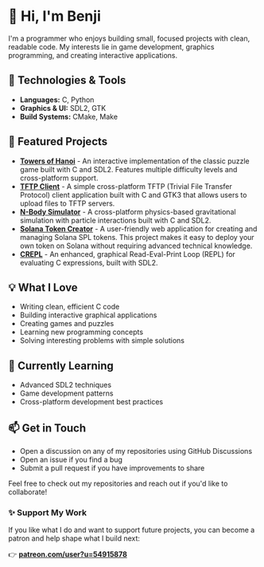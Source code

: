 # 👋 Hi, I'm Benji

I'm a programmer who enjoys building small, focused projects with clean, readable code. My interests lie in game development, graphics programming, and creating interactive applications.

## 🔧 Technologies & Tools
- **Languages:** C, Python
- **Graphics & UI:** SDL2, GTK
- **Build Systems:** CMake, Make

## 🚀 Featured Projects
- [**Towers of Hanoi**](https://github.com/datalore92/TowersOfHanoi) - An interactive implementation of the classic puzzle game built with C and SDL2. Features multiple difficulty levels and cross-platform support.
- [**TFTP Client**](https://github.com/datalore92/TFTP-Client) - A simple cross-platform TFTP (Trivial File Transfer Protocol) client application built with C and GTK3 that allows users to upload files to TFTP servers.
- [**N-Body Simulator**](https://github.com/datalore92/N-Body-Simulator) -  A cross-platform physics-based gravitational simulation with particle interactions built with C and SDL2.
- [**Solana Token Creator**](https://github.com/datalore92/SolanaTokenCreator) - A user-friendly web application for creating and managing Solana SPL tokens. This project makes it easy to deploy your own token on Solana without requiring advanced technical knowledge.
- [**CREPL**](https://github.com/datalore92/CREPL) - An enhanced, graphical Read-Eval-Print Loop (REPL) for evaluating C expressions, built with SDL2.
<!-- Add more projects as you create them -->

## 💡 What I Love
- Writing clean, efficient C code
- Building interactive graphical applications
- Creating games and puzzles
- Learning new programming concepts
- Solving interesting problems with simple solutions

## 🌱 Currently Learning
- Advanced SDL2 techniques
- Game development patterns
- Cross-platform development best practices

## 📫 Get in Touch
- Open a discussion on any of my repositories using GitHub Discussions
- Open an issue if you find a bug
- Submit a pull request if you have improvements to share

Feel free to check out my repositories and reach out if you'd like to collaborate!

### ✨ Support My Work

If you like what I do and want to support future projects, you can become a patron and help shape what I build next:

👉 [**patreon.com/user?u=54915878**](https://patreon.com/user?u=54915878)


<!--
Fun fact: My username is inspired by the android Data from Star Trek: The Next Generation, 
combined with the year '92!
-->

<!---
datalore92/datalore92 is a ✨ special ✨ repository because its `README.md` (this file) appears on your GitHub profile.
You can click the Preview link to take a look at your changes.
--->
